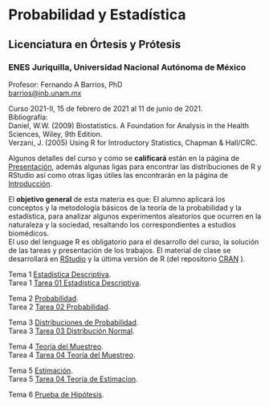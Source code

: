 # Probabilidad y Estadística  
## Licenciatura en Órtesis y Prótesis  
### ENES Juriquilla, Universidad Nacional Autónoma de México  

Profesor: Fernando A Barrios, PhD  
barrios@inb.unam.mx  

Curso 2021-II, 15 de febrero de 2021 al 11 de junio de 2021.  
Bibliografía:  
Daniel, W.W. (2009) Biostatistics. A Foundation for Analysis in the Health Sciences, Wiley, 9th Edition.  
Verzani, J. (2005) Using R for Introductory Statistics, Chapman & Hall/CRC.

Algunos detalles del curso y cómo se **calificará** están en la página de [Presentación](https://fabarrios.github.io/ProbEstad2021/Presenta/Presenta.html), además algunas ligas para encontrar las distribuciones de R y RStudio así como otras ligas útiles las encontrarán en la página de [Introducción](https://fabarrios.github.io/ProbEstad2021/Presenta/Intro.html).

El **objetivo general** de esta materia es que: El alumno aplicará los conceptos y la metodología básicos de la teoría de la probabilidad y la estadística, para analizar algunos experimentos aleatorios que ocurren en la naturaleza y la sociedad, resaltando los correspondientes a estudios biomédicos.  
El uso del lenguage R es obligatorio para el desarrollo del curso, la solución de las tareas y presentación de los trabajos. El material de clase se desarrollará en [RStudio](https://rstudio.com/products/rstudio/) y la última versión de R (del repositorio [CRAN](https://cran.r-project.org/) ).  

Tema 1 [Estadística Descriptiva](https://fabarrios.github.io/ProbEstad2021/EstadDescrip/EstadDescrip.html).  
Tarea 1 [Tarea 01 Estadística Descriptiva](https://fabarrios.github.io/ProbEstad2021/HW/HW_01/HW_01.html).  

Tema 2 [Probabilidad](https://fabarrios.github.io/ProbEstad2021/Probabilidad/Probabilidad.html).  
Tarea 2 [Tarea 02 Probabilidad](https://fabarrios.github.io/ProbEstad2021/HW/HW_02/HW_02.html).  

Tema 3 [Distribuciones de Probabilidad](https://fabarrios.github.io/ProbEstad2021/DistribProb/DistribProb.html).  
Tarea 3 [Tarea 03 Distribución Normal](https://fabarrios.github.io/ProbEstad2021/HW/HW_03/HW_03.html).  

Tema 4 [Teoría del Muestreo](https://fabarrios.github.io/ProbEstad2021/DistribMuestra/DistribMuestra.html).  
Tarea 4 [Tarea 04 Teoría del Muestreo](https://fabarrios.github.io/ProbEstad2021/HW/HW_04/HW_04.html).

Tema 5 [Estimación](https://fabarrios.github.io/ProbEstad2021/Estimacion/Estimacion.html).  
Tarea 5 [Tarea 04 Teoría de Estimacíon](https://fabarrios.github.io/ProbEstad2021/HW/WH_05/HW_05.html).

Tema 6 [Prueba de Hipótesis](https://fabarrios.github.io/ProbEstad2021/Hipotesis/Hipotesis.html).

